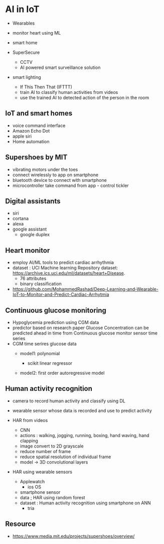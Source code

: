 # AI in IoT 

- Wearables
- monitor heart using ML
- smart home 

- SuperSecure
    - CCTV 
    - AI powered smart surveillance solution 


- smart lighting 
    - If This Then That (IFTTT)
    - train AI to classify human activities from videos 
    - use the trained AI to detected action of the person in the room 
    



## IoT and smart homes

- voice command interface 
- Amazon Echo Dot 
- apple siri
- Home automation 


## Supershoes by MIT 
- vibrating motors under the toes 
- connect wirelessly to app on smartphone 
- bluetooth device to connect with smartphone 
- microcontroller take command from app - control tickler 



## Digital assistants
- siri 
- cortana
- alexa 
- google assistant
    - google duplex 




## Heart monitor 
- employ AI/ML tools to predict cardiac arrhythmia
- dataset :  UCI Machine learning Repository dataset: https://archive.ics.uci.edu/ml/datasets/heart+Disease.
    - 76 attributes 
    - binary classification 
-  https://github.com/MohammedRashad/Deep-Learning-and-Wearable-IoT-to-Monitor-and-Predict-Cardiac-Arrhytmia


## Continuous glucose monitoring

- Hypoglycemia prediction using CGM data
- predictor based on research paper Glucose Concentration can be predicted ahead in time from Continuous glucose monitor sensor time series 
- CGM time serires glucose data 
    - model1: polynomial 
        - scikit linear regressor 
        
    - model2: first order autoregressive model 




## Human activity recognition
- camera to record human activity and classify using DL 
- wearable sensor whose data is recorded and use to predict activity



- HAR from videos
    - CNN 
    - actions : walking, jogging, running, boxing, hand waving, hand clapping 
    - image convert to 2D grayscale 
    - reduce number of frame 
    - reduce spatial resolution of individual frame 
    - model -> 3D convolutional layers

- HAR using wearable sensors
    - Applewatch 
        - ios OS 
    - smartphone sensor 
    - data ; HAR using random forest
    - dataset : Human activity recognition using smartphone on ANN
        - tria





## Resource 
- https://www.media.mit.edu/projects/supershoes/overview/
